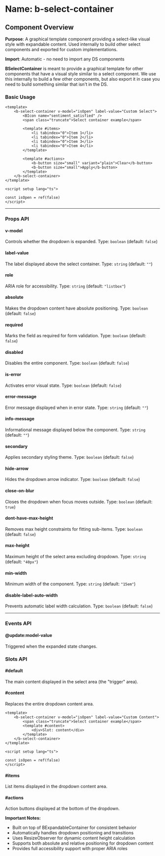 # Name: b-select-container
## Component Overview

**Purpose**: A graphical template component providing a select-like visual style with expandable content. Used internally to build other select components and exported for custom implementations.

**Import**: Automatic - no need to import any DS components

**BSelectContainer** is meant to provide a graphical template for other components that have a visual style similar to a select component. We use this internally to build a few other components, but also export it in case you need to build something similar that isn't in the DS.

### Basic Usage

```vue
<template>
    <b-select-container v-model="isOpen" label-value="Custom Select">
        <BIcon name="sentiment_satisfied" />
        <span class="truncate">Select container example</span>
        
        <template #items>
            <li tabindex="0">Item 1</li>
            <li tabindex="0">Item 2</li>
            <li tabindex="0">Item 3</li>
            <li tabindex="0">Item 4</li>
        </template>

        <template #actions>
            <b-button size="small" variant="plain">Clear</b-button>
            <b-button size="small">Apply</b-button>
        </template>
    </b-select-container>
</template>

<script setup lang="ts">

const isOpen = ref(false)
</script>
```

---

### Props API

#### v-model
Controls whether the dropdown is expanded. Type: `boolean` (default: `false`)

#### label-value
The label displayed above the select container. Type: `string` (default: `""`)

#### role
ARIA role for accessibility. Type: `string` (default: `"listbox"`)

#### absolute
Makes the dropdown content have absolute positioning. Type: `boolean` (default: `false`)

#### required
Marks the field as required for form validation. Type: `boolean` (default: `false`)

#### disabled
Disables the entire component. Type: `boolean` (default: `false`)

#### is-error
Activates error visual state. Type: `boolean` (default: `false`)

#### error-message
Error message displayed when in error state. Type: `string` (default: `""`)

#### info-message
Informational message displayed below the component. Type: `string` (default: `""`)

#### secondary
Applies secondary styling theme. Type: `boolean` (default: `false`)

#### hide-arrow
Hides the dropdown arrow indicator. Type: `boolean` (default: `false`)

#### close-on-blur
Closes the dropdown when focus moves outside. Type: `boolean` (default: `true`)

#### dont-have-max-height
Removes max height constraints for fitting sub-items. Type: `boolean` (default: `false`)

#### max-height
Maximum height of the select area excluding dropdown. Type: `string` (default: `"40px"`)

#### min-width
Minimum width of the component. Type: `string` (default: `"15em"`)

#### disable-label-auto-width
Prevents automatic label width calculation. Type: `boolean` (default: `false`)

---

### Events API

#### @update:model-value
Triggered when the expanded state changes.

### Slots API

#### #default
The main content displayed in the select area (the "trigger" area).

#### #content
Replaces the entire dropdown content area.

```vue
<template>
    <b-select-container v-model="isOpen" label-value="Custom Content">
        <span class="truncate">Select container example</span>
        <template #content>
            <div>Slot: content</div>
        </template>
    </b-select-container>
</template>

<script setup lang="ts">

const isOpen = ref(false)
</script>
```

#### #items
List items displayed in the dropdown content area.

#### #actions
Action buttons displayed at the bottom of the dropdown.

**Important Notes:**
- Built on top of BExpandableContainer for consistent behavior
- Automatically handles dropdown positioning and transitions
- Uses ResizeObserver for dynamic content height calculation
- Supports both absolute and relative positioning for dropdown content
- Provides full accessibility support with proper ARIA roles